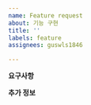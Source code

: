 ```yaml
---
name: Feature request
about: 기능 구현
title: ''
labels: feature
assignees: guswls1846

---
```


**요구사항**

**추가 정보**
